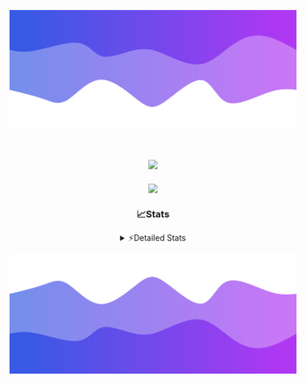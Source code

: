 ![Header](./header.png)
<div align="center">

<h1 align="center">
  <a href="https://git.io/typing-svg">
    <img src="https://readme-typing-svg.herokuapp.com/?lines=Hello,+There!+👋;This+is+chicho.;CEO+on+Hely+Development....;&center=true&size=25">
  </a>
</h1>
  
<p align="center">
  <img src="https://lanyard.cnrad.dev/api/852683595378196480" />
</p>

### 📈Stats
<details>
    <summary> ⚡Detailed Stats</summary>
    <br/>

<!--START_SECTION:waka-->
![Code Time](http://img.shields.io/badge/Code%20Time-246%20hrs%2011%20mins-blue)

![Profile Views](http://img.shields.io/badge/Profile%20Views-3-blue)

**🐱 My GitHub Data** 

> 📦 42.5 kB Used in GitHub's Storage 
 > 
> 🏆 22 Contributions in the Year 2023
 > 
> 🚫 Not Opted to Hire
 > 
> 📜 7 Public Repositories 
 > 
> 🔑 9 Private Repositories 
 > 
**I'm a Night 🦉** 

```text
🌞 Morning                15 commits          ██░░░░░░░░░░░░░░░░░░░░░░░   06.98 % 
🌆 Daytime                28 commits          ███░░░░░░░░░░░░░░░░░░░░░░   13.02 % 
🌃 Evening                107 commits         ████████████░░░░░░░░░░░░░   49.77 % 
🌙 Night                  65 commits          ████████░░░░░░░░░░░░░░░░░   30.23 % 
```
📅 **I'm Most Productive on Tuesday** 

```text
Monday                   13 commits          ██░░░░░░░░░░░░░░░░░░░░░░░   06.05 % 
Tuesday                  44 commits          █████░░░░░░░░░░░░░░░░░░░░   20.47 % 
Wednesday                42 commits          █████░░░░░░░░░░░░░░░░░░░░   19.53 % 
Thursday                 25 commits          ███░░░░░░░░░░░░░░░░░░░░░░   11.63 % 
Friday                   33 commits          ████░░░░░░░░░░░░░░░░░░░░░   15.35 % 
Saturday                 23 commits          ███░░░░░░░░░░░░░░░░░░░░░░   10.70 % 
Sunday                   35 commits          ████░░░░░░░░░░░░░░░░░░░░░   16.28 % 
```


📊 **This Week I Spent My Time On** 

```text
🕑︎ Time Zone: America/Argentina/Buenos_Aires

💬 Programming Languages: 
Python                   3 hrs 38 mins       ████████████░░░░░░░░░░░░░   48.20 % 
C#                       1 hr 18 mins        ████░░░░░░░░░░░░░░░░░░░░░   17.36 % 
C++                      1 hr 11 mins        ████░░░░░░░░░░░░░░░░░░░░░   15.75 % 
HTML                     35 mins             ██░░░░░░░░░░░░░░░░░░░░░░░   07.92 % 
Other                    24 mins             █░░░░░░░░░░░░░░░░░░░░░░░░   05.37 % 

🔥 Editors: 
VS Code                  4 hrs 38 mins       ███████████████░░░░░░░░░░   61.51 % 
Visual Studio            2 hrs 54 mins       ██████████░░░░░░░░░░░░░░░   38.49 % 

🐱‍💻 Projects: 
Unknown Project          4 hrs 6 mins        ██████████████░░░░░░░░░░░   54.36 % 
Hate                     1 hr 42 mins        ██████░░░░░░░░░░░░░░░░░░░   22.73 % 
InfantryCheats           58 mins             ███░░░░░░░░░░░░░░░░░░░░░░   12.87 % 
Coder                    23 mins             █░░░░░░░░░░░░░░░░░░░░░░░░   05.29 % 
FiveM                    10 mins             █░░░░░░░░░░░░░░░░░░░░░░░░   02.23 % 

💻 Operating System: 
Windows                  7 hrs 33 mins       █████████████████████████   100.00 % 
```

**I Mostly Code in JavaScript** 

```text
JavaScript               8 repos             █████████░░░░░░░░░░░░░░░░   36.36 % 
CSS                      3 repos             ███░░░░░░░░░░░░░░░░░░░░░░   13.64 % 
HTML                     2 repos             ██░░░░░░░░░░░░░░░░░░░░░░░   09.09 % 
C#                       2 repos             ██░░░░░░░░░░░░░░░░░░░░░░░   09.09 % 
Batchfile                1 repo              █░░░░░░░░░░░░░░░░░░░░░░░░   04.55 % 
```




 Last Updated on 03/08/2023 02:25:42 UTC
<!--END_SECTION:waka-->
</details>

![Footer](./footer.png)
